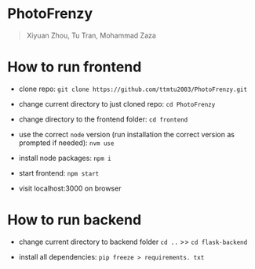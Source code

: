 # PhotoFrenzy
> Xiyuan Zhou, Tu Tran, Mohammad Zaza

# How to run frontend
- clone repo:
    `git clone https://github.com/ttmtu2003/PhotoFrenzy.git`

- change current directory to just cloned repo:
    `cd PhotoFrenzy`

- change directory to the frontend folder:
    `cd frontend`
    
- use the correct `node` version (run installation the correct version as prompted if needed):
    `nvm use`

- install node packages:
    `npm i`

- start frontend:
    `npm start`

- visit localhost:3000 on browser

# How to run backend
- change current directory to backend folder
    `cd ..` >> `cd flask-backend`

- install all dependencies: `pip freeze > requirements. txt`
